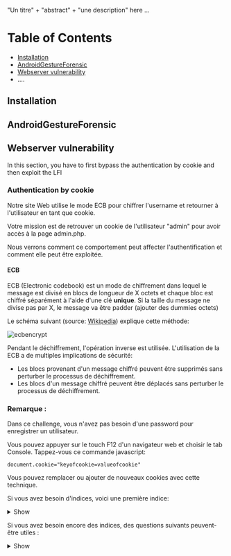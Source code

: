 "Un titre" + "abstract" + "une description" here ...
# Table of Contents
* [Installation](./README.md/#installation)
* [AndroidGestureForensic](./README.md/#androidGestureForensic)
* [Webserver vulnerability](./README.md/#webserver-vulnerability)
* ....

## Installation

## AndroidGestureForensic

## Webserver vulnerability
In this section, you have to first bypass the authentication by cookie and then exploit the LFI
### Authentication by cookie
Notre site Web utilise le mode ECB pour chiffrer l'username et retourner à l'utilisateur en tant que cookie.

Votre mission est de retrouver un cookie de l'utilisateur "admin" pour avoir accès à la page admin.php.

Nous verrons comment ce comportement peut affecter l'authentification et comment elle peut être exploitée.

#### ECB
ECB (Electronic codebook) est un mode de chiffrement dans lequel le message est divisé en blocs de longueur de X octets et chaque bloc est chiffré séparément à l'aide d'une clé **unique**. Si la taille du message ne divise pas par X, le message va être padder (ajouter des dummies octets)

Le schéma suivant (source: [Wikipedia](https://en.wikipedia.org/wiki/Block_cipher_mode_of_operation)) explique cette méthode:

![ecbencrypt](https://user-images.githubusercontent.com/26149560/36741024-5cc2be06-1be4-11e8-96c4-8c0684934230.PNG)

Pendant le déchiffrement, l'opération inverse est utilisée. L'utilisation de la ECB a de multiples implications de sécurité:

* Les blocs provenant d'un message chiffré peuvent être supprimés sans perturber le processus de déchiffrement.
* Les blocs d'un message chiffré peuvent être déplacés sans perturber le processus de déchiffrement.

### Remarque : 

Dans ce challenge, vous n'avez pas besoin d'une password pour enregistrer un utilisateur. 

Vous pouvez appuyer sur le touch F12 d'un navigateur web et choisir le tab Console. Tappez-vous ce commande javascript:
```
document.cookie="keyofcookie=valueofcookie"
```
Vous pouvez remplacer ou ajouter de nouveaux cookies avec cette technique.


Si vous avez besoin d'indices, voici une première indice:

<details>
<summary>Show</summary>

* Créer utilisateur "aaaaaaaa" (8 x a) et "aaaaaaaaaaaaaaaa" (16 x a)

   * Est-ce que vous vous rendez compte quelque chose de particulière aux cookies "auth"?   
   
   * Quelle est la taille d'un bloc?
   
   * Souvenez-vous le première implication de sécurité en-dessus, comment vous pouvez fabriquer un utilisateur pour lequel le cookie contient le cookie de "admin"?
   
   * Une fois vous trouvez le cookie, modifiez-vous le à l'aide de document.cookie
   
</details>   


Si vous avez besoin encore des indices, des questions suivants peuvent-être utiles :   
<details>
<summary>Show</summary>
Le cookie "auth" que vous reveverez est de forme "Ye9iCGOuYQ%3d%3d"

Le "%3d%3d" est url encodé de "**==**" ==> Bonne indice pour base64 string.

Essayez-vous de le décoder. En python vous pouver taper ce command pour decoder URL:  

``
python -c "print(__import__('urllib.parse').parse.unquote('CookieURLencoded'))"
``

Puis utiliser le nouveau cookie dans cette command : 

``
python -c "print(__import__('base64').b64decode('YourCookieHere'))"
``

Voici un example : 

```
python -c "print(__import__('urllib.parse').parse.unquote('Ye9iCGOuYQ%3d%3d'))"

> Ye9iCGOuYQ==

python -c "print(__import__('base64').b64decode('Ye9iCGOuYQ=='))"

> b'a\xefb\x08c\xaea'
````

Quelle est la taille d'un bloc?

Pour réponse à cette question, on continue l'example. Le résultat de b64decode est sous forme **b' '** car python3 distingue bytes (préfix par b' ') et string. les 2 caractères suivent le **\x** forment 1 byte. Tout les valeurs ne peuvent représent sous ASCII seraeint se présent sous forme hexadécimal avec \x comme préfixe. Donc ici **b'a\xefb\x08c\xaea'** a 7 bytes comme suit : ['a','\xef','b','\x08','c','\xae','a']

Après avoir la taille d'un bloc. Vous pouvez par example créer un utilisateur "a...aadmin" avec "a...a" a la longueur d'un bloc et ensuite extraire le bloc cookie de "admin"

Vous pouvez écrire vous même une script pour exploit ou utiliser notre script **authBypass.py**.
   
</details>
   
   
